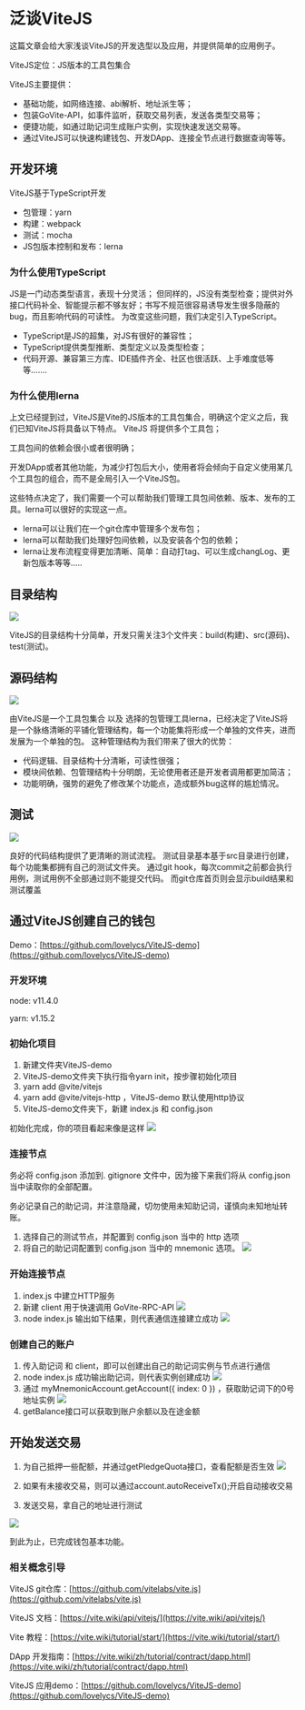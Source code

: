 # 泛谈ViteJS

这篇文章会给大家浅谈ViteJS的开发选型以及应用，并提供简单的应用例子。

ViteJS定位：JS版本的工具包集合

ViteJS主要提供：
* 基础功能，如网络连接、abi解析、地址派生等；
* 包装GoVite-API，如事件监听，获取交易列表，发送各类型交易等；
* 便捷功能，如通过助记词生成账户实例，实现快速发送交易等。
* 通过ViteJS可以快速构建钱包、开发DApp、连接全节点进行数据查询等等。

## 开发环境

ViteJS基于TypeScript开发

* 包管理：yarn
* 构建：webpack
* 测试：mocha
* JS包版本控制和发布：lerna

### 为什么使用TypeScript
JS是一门动态类型语言，表现十分灵活；
但同样的，JS没有类型检查；提供对外接口代码补全、智能提示都不够友好；书写不规范很容易诱导发生很多隐蔽的bug，而且影响代码的可读性。
为改变这些问题，我们决定引入TypeScript。

* TypeScript是JS的超集，对JS有很好的兼容性；
* TypeScript提供类型推断、类型定义以及类型检查；
* 代码开源、兼容第三方库、IDE插件齐全、社区也很活跃、上手难度低等等.......

### 为什么使用lerna
上文已经提到过，ViteJS是Vite的JS版本的工具包集合，明确这个定义之后，我们已知ViteJS将具备以下特点。
ViteJS 将提供多个工具包；

工具包间的依赖会很小或者很明确；

开发DApp或者其他功能，为减少打包后大小，使用者将会倾向于自定义使用某几个工具包的组合，而不是全局引入一个ViteJS包。

这些特点决定了，我们需要一个可以帮助我们管理工具包间依赖、版本、发布的工具。lerna可以很好的实现这一点。
* lerna可以让我们在一个git仓库中管理多个发布包；
* lerna可以帮助我们处理好包间依赖，以及安装各个包的依赖；
* lerna让发布流程变得更加清晰、简单：自动打tag、可以生成changLog、更新包版本等等.....

## 目录结构

![](../../../assets/images/ViteJS-talk-1.png)

ViteJS的目录结构十分简单，开发只需关注3个文件夹：build(构建)、src(源码)、test(测试)。

## 源码结构

![](../../../assets/images/ViteJS-talk-2.png)

由ViteJS是一个工具包集合 以及 选择的包管理工具lerna，已经决定了ViteJS将是一个脉络清晰的平铺化管理结构，每一个功能集将形成一个单独的文件夹，进而发展为一个单独的包。
这种管理结构为我们带来了很大的优势：
* 代码逻辑、目录结构十分清晰，可读性很强；
* 模块间依赖、包管理结构十分明朗，无论使用者还是开发者调用都更加简洁；
* 功能明确，强势的避免了修改某个功能点，造成额外bug这样的尴尬情况。

## 测试

![](../../../assets/images/ViteJS-talk-3.png)

良好的代码结构提供了更清晰的测试流程。
测试目录基本基于src目录进行创建，每个功能集都拥有自己的测试文件夹。
通过git hook，每次commit之前都会执行用例，测试用例不全部通过则不能提交代码。
而git仓库首页则会显示build结果和测试覆盖

## 通过ViteJS创建自己的钱包

Demo：[https://github.com/lovelycs/ViteJS-demo](https://github.com/lovelycs/ViteJS-demo)

### 开发环境

node: v11.4.0

yarn: v1.15.2

### 初始化项目

1. 新建文件夹ViteJS-demo
2. ViteJS-demo文件夹下执行指令yarn init，按步骤初始化项目
3. yarn add @vite/vitejs
4. yarn add @vite/vitejs-http ，ViteJS-demo 默认使用http协议
5. ViteJS-demo文件夹下，新建 index.js 和 config.json

初始化完成，你的项目看起来像是这样
![](../../../assets/images/ViteJS-talk-4.png)

### 连接节点

务必将 config.json 添加到. gitignore 文件中，因为接下来我们将从 config.json 当中读取你的全部配置。

务必记录自己的助记词，并注意隐藏，切勿使用未知助记词，谨慎向未知地址转账。

1. 选择自己的测试节点，并配置到 config.json 当中的 http 选项
2. 将自己的助记词配置到 config.json 当中的 mnemonic 选项。
![](../../../assets/images/ViteJS-talk-5.png)

### 开始连接节点

1. index.js 中建立HTTP服务
2. 新建 client 用于快速调用 GoVite-RPC-API
![](../../../assets/images/ViteJS-talk-6.png)
3. node index.js 输出如下结果，则代表通信连接建立成功
![](../../../assets/images/ViteJS-talk-7.png)

### 创建自己的账户

1. 传入助记词 和 client，即可以创建出自己的助记词实例与节点进行通信
2. node index.js 成功输出助记词，则代表实例创建成功
![](../../../assets/images/ViteJS-talk-8.png)
3. 通过 myMnemonicAccount.getAccount({ index: 0 }) ，获取助记词下的0号地址实例
![](../../../assets/images/ViteJS-talk-9.png)
4. getBalance接口可以获取到账户余额以及在途金额

## 开始发送交易

1. 为自己抵押一些配额，并通过getPledgeQuota接口，查看配额是否生效
![](../../../assets/images/ViteJS-talk-10.png)

2. 如果有未接收交易，则可以通过account.autoReceiveTx();开启自动接收交易

3. 发送交易，拿自己的地址进行测试

![](../../../assets/images/ViteJS-talk-11.png)

到此为止，已完成钱包基本功能。

### 相关概念引导
ViteJS git仓库：[https://github.com/vitelabs/vite.js](https://github.com/vitelabs/vite.js)

ViteJS 文档：[https://vite.wiki/api/vitejs/](https://vite.wiki/api/vitejs/)

Vite 教程：[https://vite.wiki/tutorial/start/](https://vite.wiki/tutorial/start/)

DApp 开发指南：[https://vite.wiki/zh/tutorial/contract/dapp.html](https://vite.wiki/zh/tutorial/contract/dapp.html)

ViteJS 应用demo：[https://github.com/lovelycs/ViteJS-demo](https://github.com/lovelycs/ViteJS-demo)
